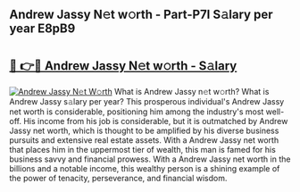 ## Andrew Jassy N𝚎t w𝚘rth - Part-P7I S𝚊lary per year E8pB9

# <h2><a href="http://gc4kmjy.nevu.top/?p=Andrew+Jassy">🔗 👉🔴 Andrew Jassy N𝚎t w𝚘rth - S𝚊lary</a></h2>

[![Andrew Jassy N𝚎t W𝚘rth](https://i.imgur.com/Oavwk0R.jpeg)](http://gc4kmjy.nevu.top/?p=Andrew+Jassy)
What is Andrew Jassy n𝚎t w𝚘rth? What is Andrew Jassy s𝚊lary per year?
This prosperous individual's Andrew Jassy net worth is considerable, positioning him among the industry's most well-off. His income from his job is considerable, but it is outmatched by Andrew Jassy net worth, which is thought to be amplified by his diverse business pursuits and extensive real estate assets. With a Andrew Jassy net worth that places him in the uppermost tier of wealth, this man is famed for his business savvy and financial prowess. With a Andrew Jassy net worth in the billions and a notable income, this wealthy person is a shining example of the power of tenacity, perseverance, and financial wisdom.
